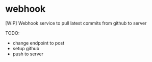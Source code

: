# webhook
[WIP] Webhook service to pull latest commits from github to server

TODO:
- change endpoint to post
- setup github
- push to server
